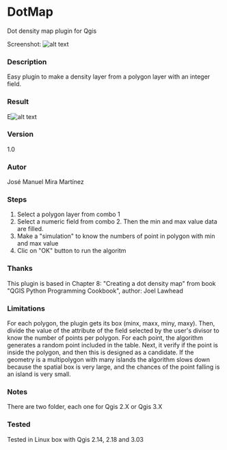 # DotMap
Dot density map plugin for Qgis 

Screenshot:
![alt text](https://github.com/josemamira/DotMap/blob/master/doc/Selecci%C3%B3n_156.png "Plugin")
### Description
Easy plugin to make a density layer from a polygon layer with an integer field.

### Result
E![alt text](https://github.com/josemamira/DotMap/blob/master/doc/Selecci%C3%B3n_157.png "Result")

### Version
1.0

### Autor
José Manuel Mira Martínez

### Steps
1. Select a polygon layer from combo 1
2. Select a numeric field from combo 2. Then the min and max value data are filled.
3. Make a "simulation" to know the numbers of point in polygon with min and max value
4. Clic on "OK" button to run the algoritm

### Thanks
This plugin is based in Chapter 8: "Creating a dot density map" from book "QGIS Python Programming Cookbook", author: Joel Lawhead

### Limitations
For each polygon, the plugin gets its box (minx, maxx, miny, maxy). Then, divide the value of the attribute of the field selected by the user's divisor to know the number of points per polygon.
For each point, the algorithm generates a random point included in the table. Next, it verify if the point is inside the polygon, and then this is designed as a candidate.
If the geometry is a multipolygon with many islands the algorithm slows down because the spatial box is very large, and the chances of the point falling is an island is very small.

### Notes
There are two folder, each one for Qgis 2.X or Qgis 3.X

### Tested
Tested in Linux box with Qgis 2.14, 2.18 and 3.03
